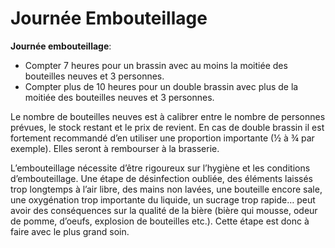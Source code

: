 # Journée Embouteillage

**Journée embouteillage**:
- Compter 7 heures pour un brassin avec au moins la moitiée des bouteilles neuves et 3 personnes.
- Compter plus de 10 heures pour un double brassin avec plus de la moitiée des bouteilles neuves et 3 personnes.

Le nombre de bouteilles neuves est à calibrer entre le nombre de personnes prévues, le stock restant et le prix de revient. En cas de double brassin il est fortement recommandé d’en utiliser une proportion importante (½ à ¾ par exemple). Elles seront à rembourser à la brasserie.


L’embouteillage nécessite d’être rigoureux sur l’hygiène et les conditions d’embouteillage. Une étape de désinfection oubliée, des éléments laissés trop longtemps à l’air libre, des mains non lavées, une bouteille encore sale, une oxygénation trop importante du liquide, un sucrage trop rapide… peut avoir des conséquences sur la qualité de la bière (bière qui mousse, odeur de pomme, d’oeufs, explosion de bouteilles etc.). Cette étape est donc à faire avec le plus grand soin.